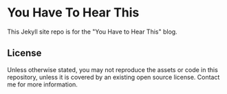 # You Have To Hear This

This Jekyll site repo is for the "You Have to Hear This" blog.

## License

Unless otherwise stated, you may not reproduce the assets or code in this repository, unless it is covered by an existing open source license. Contact me for more information.
